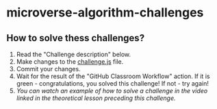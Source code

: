 # microverse-algorithm-challenges

## How to solve thess challenges?

1. Read the "Challenge description" below.
2. Make changes to the [challenge.js]() file.
3. Commit your changes.
4. Wait for the result of the "GitHub Classroom Workflow" action. If it is green - congratulations, you solved this challenge! If not - try again!
5. _You can watch an example of how to solve a challenge in the video linked in the theoretical lesson preceding this challenge._
